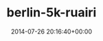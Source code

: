 ---
title:		"berlin-5k-ruairi"
type:		"photos"
mediatype:		"upload"
location:		"TBC"
date:		"2014-07-26 20:16:40+00:00"
album:		"events"
filename:		"berlin-5k-ruairi.md"
series:		""
cl_public_id:		"events/berlin-5k-ruairi"
cl_version:		1497002563
format:		"tiff"
bytes:		4914840
width:		2158
height:		1440
colours:
- "#81848A"
- "#8BD458"
- "#857C75"
- "#7C8387"
- "#7C5645"
- "#4A9C1C"
- "#CEC2BE"
- "#7E8071"
- "#7D6A4C"
- "#C4CCCF"
- "#737D73"
- "#C0CDBE"
- "#57B726"
- "#A5D263"
- "#353D3A"
- "#334020"
- "#C5C6CF"
- "#332D1D"
- "#3B2720"
- "#84514E"
- "#C58A74"
- "#2C3C22"
- "#403D38"
- "#3A3A40"
- "#5C9534"
- "#84B8C8"
- "#CC7373"
- "#CED7BF"
- "#667848"
- "#817A7F"
exposure_mode:		"Auto"
program:		"Program AE"
aperture:		"5.6"
focal_length:		"75.0 mm"
iso:		"800"
shutter_speed:		"1/125"
metering:		"Multi-segment"
flash:		"Off, Did not fire"
white_balance:		"As Shot"
colour_temp:		"5350"
has_crop:		"false"
orientation:		"Horizontal (normal)"
camera_model:		"NIKON D800"
lens_info:		"70-200mm f/2.8"
artist:		"No artist info"
x_resolution:		"300"
y_resolution:		"300"
---